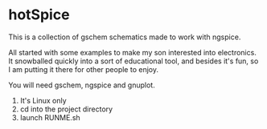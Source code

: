 # hotSpice

This is a collection of gschem schematics made to work with ngspice.

All started with some examples to make my son interested into electronics.
It snowballed quickly into a sort of educational tool, and besides it's fun, so I am putting it there for other people to enjoy.

You will need gschem, ngspice and gnuplot.

1) It's Linux only
2) cd into the project directory
3) launch RUNME.sh

